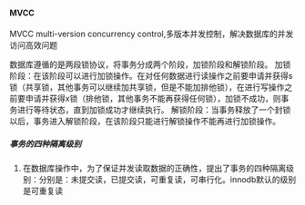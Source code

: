 #### MVCC
MVCC multi-version concurrency control,多版本并发控制，解决数据库的并发访问高效问题

数据库遵循的是两段锁协议，将事务分成两个阶段，加锁阶段和解锁阶段。
加锁阶段：在该阶段可以进行加锁操作。在对任何数据进行读操作之前要申请并获得s锁（共享锁，其他事务可以继续加共享锁，但是不能加排他锁），在进行写操作之前要申请并获得x锁（排他锁，其他事务不能再获得任何锁），加锁不成功，则事务进行等待状态，直到加锁成功才继续执行。
解锁阶段：当事务释放了一个封锁以后，事务进入解锁阶段，在该阶段只能进行解锁操作不能再进行加锁操作。

##### 事务的四种隔离级别
1. 在数据库操作中，为了保证并发读取数据的正确性，提出了事务的四种隔离级别：分别是：未提交读，已提交读，可重复读，可串行化。innodb默认的级别是可重复读
